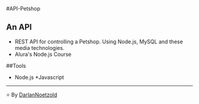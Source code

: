 #API-Petshop
## An API
* REST API for controlling a Petshop. Using Node.js, MySQL and these media technologies.
* Alura's Node.js Course

##Tools
* Node.js
*Javascript
 
---

⭐️ By [DarlanNoetzold](https://github.com/DarlanNoetzold)
